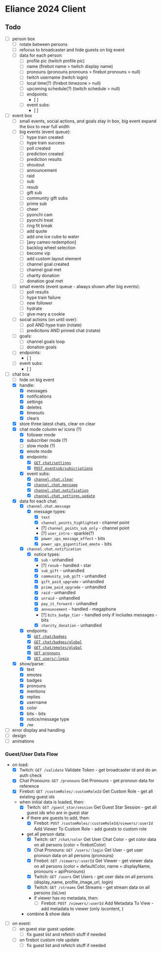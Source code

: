 # Eliance 2024 Client

## Todo

- [ ] person box
  - [ ] rotate between persons
  - [ ] refocus to broadcaster and hide guests on big event
  - [ ] data for each person:
    - [ ] profile pic (twitch profile pic)
    - [ ] name (firebot name > twitch display name)
    - [ ] pronouns (pronouns pronouns > firebot pronouns > null)
    - [ ] twitch username (twitch login)
    - [ ] local time(?) (firebot timezone > null)
    - [ ] upcoming schedule(?) (twitch schedule > null)
    - [ ] endpoints:
      - [ ]
    - [ ] event subs:
      - [ ]
- [ ] event box
  - [ ] small events, social actions, and goals stay in box, big event expand the box to near full width
  - [ ] big events (event queue):
    - [ ] hype train created
    - [ ] hype train success
    - [ ] poll created
    - [ ] prediction created
    - [ ] prediction results
    - [ ] shoutout
    - [ ] announcement
    - [ ] raid
    - [ ] sub
    - [ ] resub
    - [ ] gift sub
    - [ ] community gift subs
    - [ ] prime sub
    - [ ] cheer
    - [ ] pyonchi cam
    - [ ] pyonchi treat
    - [ ] ring fit break
    - [ ] add quote
    - [ ] add one ice cube to water
    - [ ] [any cameo redemption]
    - [ ] backlog wheel selection
    - [ ] become vip
    - [ ] add custom layout element
    - [ ] channel goal created
    - [ ] channel goal met
    - [ ] charity donation
    - [ ] donation goal met
  - [ ] small events (event queue - always shown after big events):
    - [ ] poll results
    - [ ] hype train failure
    - [ ] new follower
    - [ ] hydrate
    - [ ] give mary a cookie
  - [ ] social actions (on until over):
    - [ ] poll AND hype train (rotate)
    - [ ] predicitons AND pinned chat (rotate)
  - [ ] goals:
    - [ ] channel goals loop
    - [ ] donation goals
  - [ ] endpoints:
    - [ ]
  - [ ] event subs:
    - [ ]
- [ ] chat box
  - [ ] hide on big event
  - [x] handle:
    - [x] messages
    - [x] notifications
    - [x] settings
    - [x] deletes
    - [x] timeouts
    - [x] clears
  - [x] store three latest chats, clear on clear
  - [x] chat mode column w/ icons (?)
    - [x] follower mode
    - [x] subscriber mode (?)
    - [ ] slow mode (?)
    - [x] emote mode
    - [x] endpoints:
      - [x] [`GET chat/settings`](https://dev.twitch.tv/docs/api/reference/#get-chat-settings)
      - [x] [`POST eventsub/subscriptions`](https://dev.twitch.tv/docs/api/reference/#create-eventsub-subscription)
    - [x] event subs:
      - [x] [`channel.chat.clear`](https://dev.twitch.tv/docs/eventsub/eventsub-subscription-types/#channelchatclear)
      - [x] [`channel.chat.message`](https://dev.twitch.tv/docs/eventsub/eventsub-subscription-types/#channelchatmessage)
      - [x] [`channel.chat.notification`](https://dev.twitch.tv/docs/eventsub/eventsub-subscription-types/#channelchatnotification)
      - [x] [`channel.chat_settings.update`](https://dev.twitch.tv/docs/eventsub/eventsub-subscription-types/#channelchat_settingsupdate)
  - [x] data for each chat:
    - [x] `channel.chat.message`
      - [x] message types:
        - [x] `text`
        - [x] `channel_points_highlighted` - channel point
        - [?] `channel_points_sub_only` - channel point
        - [?] `user_intro` - sparkle(?)
        - [x] `power_ups_message_effect` - bits
        - [x] `power_ups_gigantified_emote` - bits
    - [x] `channel.chat.notification`
      - [x] notice types:
        - [x] `sub` - unhandled
        - [?] `resub` - handled - star
        - [x] `sub_gift` - unhandled
        - [x] `community_sub_gift` - unhandled
        - [x] `gift_paid_upgrade` - unhandled
        - [x] `prime_paid_upgrade` - unhandled
        - [x] `raid` - unhandled
        - [x] `unraid` - unhandled
        - [x] `pay_it_forward` - unhandled
        - [x] `announcement` - handled - megaphone
        - [?] `bits_badge_tier` - handled only if includes messages - bits
        - [x] `charity_donation` - unhandled
    - [x] endpoints:
      - [x] [`GET chat/badges`](https://dev.twitch.tv/docs/api/reference/#get-channel-chat-badges)
      - [x] [`GET chat/badges/global`](https://dev.twitch.tv/docs/api/reference/#get-global-chat-badges)
      - [x] [`GET chat/emotes/global`](https://dev.twitch.tv/docs/api/reference/#get-global-emotes)
      - [x] [`GET pronouns`](https://pronouns.alejo.io/api/pronouns)
      - [x] [`GET users/:login`](https://pronouns.alejo.io/api/users/eliasthompson)
  - [x] show/parse:
    - [x] text
    - [x] emotes
    - [x] badges
    - [x] pronouns
    - [x] mentions
    - [x] replies
    - [x] username
    - [x] color
    - [x] bits - bits
    - [x] notice/message type
    - [x] `/me`
- [ ] error display and handling
- [ ] design
- [ ] animations

### Guest/User Data Flow

- on load:
  - [x] Twitch: `GET /validate` Validate Token - get broadcaster id and do an auth check
  - [x] Chat Pronouns: `GET /pronouns` Get Pronouns - get pronoun data for reference
  - [x] Firebot: `GET /customRoles/:customRoleId` Get Custom Role - get all existing guest ids
  - when initial data is loaded, then:
    - [x] Twitch: `GET /guest_star/session` Get Guest Star Session - get all guest ids who are in guest star
    - if there are guests to add, then:
      - [x] Firebot: `POST /customRoles/:customRoleId/viewers/:userId` Add Viewer To Custom Role - add guests to custom role
    - get all person data:
      - [x] Twitch: `GET /chat/color` Get User Chat Color - get color data on all persons (color = firebotColor)
      - [x] Chat Pronouns: `GET /users/:login` Get User - get user pronoun data on all persons (pronouns)
      - [x] Firebot: `GET /viewers/:userId` Get Viewer - get viewer data on all persons (color = defaultColor, name = displayName, pronouns = apiPronouns)
      - [x] Twitch: `GET /users` Get Users - get user data on all persons (display_name, profile_image_url, login)
      - [x] Twitch: `GET /streams` Get Streams - get stream data on all persons (isLive)
      - if viewer has no metadata, then:
        - [ ] Firebot: `POST /viewers/:userId` Add Metadata To View - add metadata to viewer (only iscontent, )
    - combine & show data
- [ ] on event:
  - [ ] on guest star guest update:
    - [ ] fix guest list and refetch stuff if needed
  - [ ] on firebot custom role update
    - [ ] fix guest list and refetch stuff if needed
